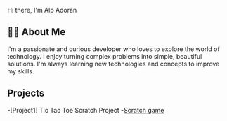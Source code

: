 Hi there, I'm Alp Adoran 

## 👨‍💻 About Me

I'm a passionate and curious developer who loves to explore the world of technology. I enjoy turning complex problems into simple, beautiful solutions. I'm always learning new technologies and concepts to improve my skills.

## Projects
-[Project1] Tic Tac Toe Scratch Project -[Scratch game](https://scratch.mit.edu/projects/1212299836/fullscreen/)

